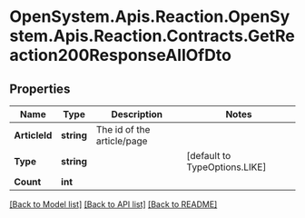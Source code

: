 # OpenSystem.Apis.Reaction.OpenSystem.Apis.Reaction.Contracts.GetReaction200ResponseAllOfDto

## Properties

Name | Type | Description | Notes
------------ | ------------- | ------------- | -------------
**ArticleId** | **string** | The id of the article/page | 
**Type** | **string** |  | [default to TypeOptions.LIKE]
**Count** | **int** |  | 

[[Back to Model list]](../README.md#documentation-for-models) [[Back to API list]](../README.md#documentation-for-api-endpoints) [[Back to README]](../README.md)


